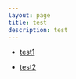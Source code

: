 ```yaml
---
layout: page
title: test
description: test
---
```


* [test1](test/test1.html)

* [test2](test/test2.html)
